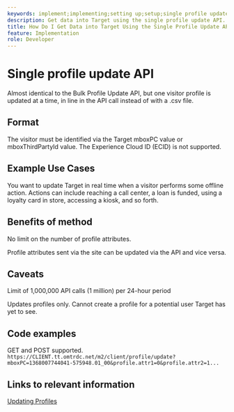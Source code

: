 ```yaml
---
keywords: implement;implementing;setting up;setup;single profile update
description: Get data into Target using the single profile update API.
title: How Do I Get Data into Target Using the Single Profile Update API?
feature: Implementation
role: Developer
---
```

# Single profile update API

Almost identical to the Bulk Profile Update API, but one visitor profile is updated at a time, in line in the API call instead of with a .csv file.

## Format

The visitor must be identified via the Target mboxPC value or mboxThirdPartyId value. The Experience Cloud ID (ECID) is not supported.

## Example Use Cases

You want to update Target in real time when a visitor performs some offline action. Actions can include reaching a call center, a loan is funded, using a loyalty card in store, accessing a kiosk, and so forth.

## Benefits of method

No limit on the number of profile attributes.

Profile attributes sent via the site can be updated via the API and vice versa.

## Caveats

Limit of 1,000,000 API calls (1 million) per 24-hour period

Updates profiles only. Cannot create a profile for a potential user Target has yet to see.

## Code examples

GET and POST supported. `https://CLIENT.tt.omtrdc.net/m2/client/profile/update?mboxPC=1368007744041-575948.01_00&profile.attr1=0&profile.attr2=1...`

## Links to relevant information

[Updating Profiles](https://developers.adobetarget.com/api/#updating-profiles)